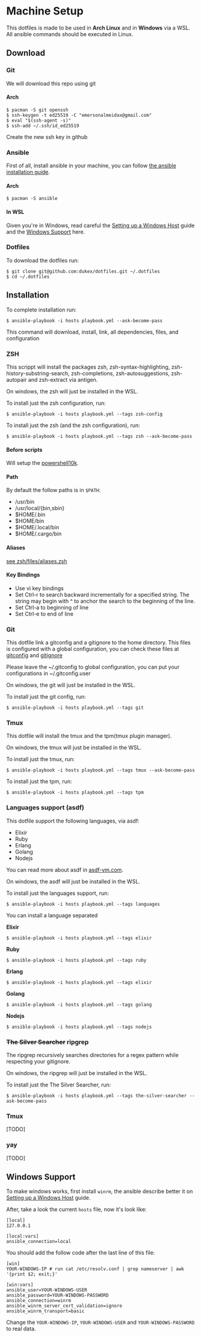 # Machine Setup

This dotfiles is made to be used in **Arch Linux** and in **Windows** via a WSL.
All ansible commands should be executed in Linux.

## Download

### Git 

We will download this repo using git

#### Arch 
```
$ pacman -S git openssh
$ ssh-keygen -t ed25519 -C "emersonalmeidax@gmail.com"
$ eval "$(ssh-agent -s)"
$ ssh-add ~/.ssh/id_ed25519
```

Create the new ssh key in github 

### Ansible

First of all, install ansible in your machine, you can follow [the ansible installation guide](https://docs.ansible.com/ansible/latest/installation_guide/intro_installation.html).

#### Arch 

```
$ pacman -S ansible
```

#### In WSL 

Given you're in Windows, read careful the [Setting up a Windows Host](https://docs.ansible.com/ansible/latest/user_guide/windows_setup.html) guide and the [Windows Support](#windows-support) here.


### Dotfiles

To download the dotfiles run:

```
$ git clone git@github.com:dukex/dotfiles.git ~/.dotfiles
$ cd ~/.dotfiles
```

## Installation

To complete installation run:

```
$ ansible-playbook -i hosts playbook.yml --ask-become-pass
```

This command will download, install, link, all dependencies, files, and configuration


### ZSH

This scrippt will install the packages zsh, zsh-syntax-highlighting, zsh-history-substring-search, zsh-completions, zsh-autosuggestions, zsh-autopair and zsh-extract via antigen.

On windows, the zsh will just be installed in the WSL.

To install just the zsh configuration, run:

```
$ ansible-playbook -i hosts playbook.yml --tags zsh-config
```

To install just the zsh (and the zsh configuration), run:

```
$ ansible-playbook -i hosts playbook.yml --tags zsh --ask-become-pass
```

#### Before scripts

Will setup the [powershell10k](https://github.com/romkatv/powerlevel10k).

#### Path

By default the follow paths is in `$PATH`:

- /usr/bin
- /usr/local/{bin,sbin}
- $HOME/.bin
- $HOME/bin
- $HOME/.local/bin
- $HOME/.cargo/bin

#### Aliases

[see zsh/files/aliases.zsh](zsh/files/aliases.zsh)

#### Key Bindings

- Use vi key bindings
- Set Ctrl-r to search backward incrementally for a specified string. The string may begin with ^ to anchor the search to the beginning of the line.
- Set Ctrl-a to beginning of line
- Set Ctrl-e to end of line

### Git

This dotfile link a gitconfig and a gitignore to the home directory. This files is configured with a global configuration, you can check these files at [gitconfig](git/files/gitconfig) and [gitignore](git/files/gitignore)

Please leave the ~/.gitconfig to global configuration, you can put your configurations in ~/.gitconfig.user

On windows, the git will just be installed in the WSL.

To install just the git config, run:

```
$ ansible-playbook -i hosts playbook.yml --tags git
```

### Tmux

This dotfile will install the tmux and the tpm(tmux plugin manager).

On windows, the tmux will just be installed in the WSL.

To install just the tmux, run:

```
$ ansible-playbook -i hosts playbook.yml --tags tmux --ask-become-pass
```

To install just the tpm, run:

```
$ ansible-playbook -i hosts playbook.yml --tags tpm
```

### Languages support (asdf)

This dotfile support the following languages, via asdf:

- Elixir
- Ruby
- Erlang
- Golang
- Nodejs

You can read more about asdf in [asdf-vm.com](https://asdf-vm.com/).

On windows, the asdf will just be installed in the WSL.

To install just the languages support, run:

```
$ ansible-playbook -i hosts playbook.yml --tags languages
```

You can install a language separated


**Elixir**
```
$ ansible-playbook -i hosts playbook.yml --tags elixir
```

**Ruby**
```
$ ansible-playbook -i hosts playbook.yml --tags ruby
```

**Erlang**
```
$ ansible-playbook -i hosts playbook.yml --tags elixir
```

**Golang**
```
$ ansible-playbook -i hosts playbook.yml --tags golang
```

**Nodejs**
```
$ ansible-playbook -i hosts playbook.yml --tags nodejs
```



### ~~The Silver Searcher~~ ripgrep

The ripgrep recursively searches directories for a regex pattern while respecting your gitignore.

On windows, the ripgrep will just be installed in the WSL.

To install just the The Silver Searcher, run:

```
$ ansible-playbook -i hosts playbook.yml --tags the-silver-searcher --ask-become-pass
```

### Tmux

[TODO]

### yay

[TODO]

<a id="windows-support"></a>
## Windows Support

To make windows works, first install `winrm`, the ansible describe better it on [Setting up a Windows Host](https://docs.ansible.com/ansible/latest/user_guide/windows_setup.html) guide.

After, take a look the current `hosts` file, now it's look like:

```
[local]
127.0.0.1

[local:vars]
ansible_connection=local
```

You should add the follow code after the last line of this file:

```
[win]
YOUR-WINDOWS-IP # run cat /etc/resolv.conf | grep nameserver | awk '{print $2; exit;}'

[win:vars]
ansible_user=YOUR-WINDOWS-USER
ansible_password=YOUR-WINDOWS-PASSWORD
ansible_connection=winrm
ansible_winrm_server_cert_validation=ignore
ansible_winrm_transport=basic
```

Change the `YOUR-WINDOWS-IP`, `YOUR-WINDOWS-USER` and `YOUR-WINDOWS-PASSWORD` to real data.
